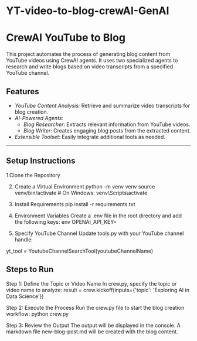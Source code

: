 # YT-video-to-blog-crewAI-GenAI

# CrewAI YouTube to Blog  

This project automates the process of generating blog content from YouTube videos using CrewAI agents. It uses two specialized agents to research and write blogs based on video transcripts from a specified YouTube channel.

## Features
- *YouTube Content Analysis:* Retrieve and summarize video transcripts for blog creation.
- *AI-Powered Agents:* 
  - *Blog Researcher*: Extracts relevant information from YouTube videos.
  - *Blog Writer*: Creates engaging blog posts from the extracted content.
- *Extensible Toolset*: Easily integrate additional tools as needed.

---

## Setup Instructions  

 1.Clone the Repository

 2. Create a Virtual Environment
python -m venv venv
source venv/bin/activate  # On Windows: venv\Scripts\activate

 3. Install Requirements
pip install -r requirements.txt

 4. Environment Variables
Create a .env file in the root directory and add the following keys:
env
OPENAI_API_KEY=<Your OpenAI API Key>

 5. Specify YouTube Channel
Update tools.py with your YouTube channel handle:

yt_tool = YoutubeChannelSearchTool(youtubeChannelName)


## Steps to Run
Step 1: Define the Topic or Video Name
In crew.py, specify the topic or video name to analyze:
result = crew.kickoff(inputs={'topic': 'Exploring AI in Data Science'})

Step 2: Execute the Process
Run the crew.py file to start the blog creation workflow:
python crew.py

Step 3: Review the Output
The output will be displayed in the console.
A markdown file new-blog-post.md will be created with the blog content.
